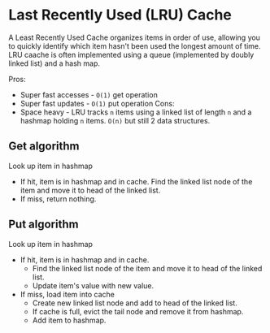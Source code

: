 # Last Recently Used (LRU) Cache

A Least Recently Used Cache organizes items in order of use, allowing you to quickly identify which item hasn't been used the longest amount of time. LRU caache is often implemented using a queue (implemented by doubly linked list) and a hash map.

Pros:
- Super fast accesses - `O(1)` get operation
- Super fast updates - `O(1)` put operation
Cons:
- Space heavy - LRU tracks `n` items using a linked list of length `n` and a hashmap holding `n` items. `O(n)` but still 2 data structures.

## Get algorithm
Look up item in hashmap
- If hit, item is in hashmap and in cache. Find the linked list node of the item and move it to head of the linked list.
- If miss, return nothing.

## Put algorithm
Look up item in hashmap
- If hit, item is in hashmap and in cache.
    - Find the linked list node of the item and move it to head of the linked list.
    - Update item's value with new value.
- If miss, load item into cache
    - Create new linked list node and add to head of the linked list.
    - If cache is full, evict the tail node and remove it from hashmap.
    - Add item to hashmap.
